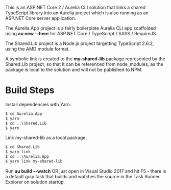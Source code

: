 This is an ASP.NET Core 2 / Aurelia CLI solution that links a shared TypeScript library into an Aurelia project which is also running as an ASP.NET Core server application.

The Aurelia.App project is a fairly boilerplate Aurelia CLI app scaffolded using **au new --here** for ASP.NET Core / TypeScript / SASS / RequireJS.

The Shared.Lib project is a Node.js project targetting TypeScript 2.6.2, using the AMD module format.

A symbolic link is created to the **my-shared-lib** package represented by the Shared.Lib project, so that it can be referenced from node_modules, as the package is local to the solution and will not be published to NPM.

# Build Steps

Install dependencies with Yarn:

```sh
$ cd Aurelia.App
$ yarn
$ cd ..\Shared.Lib
$ yarn
```

Link my-shared-lib as a local package:

```sh
$ cd Shared.Lib
$ yarn link
$ cd ..\Aurelia.App
$ yarn link my-shared-lib
```

Run **au build --watch** OR just open in Visual Studio 2017 and hit F5 - there is a default gulp task that builds and watches the source in the Task Runner Explorer on solution startup.